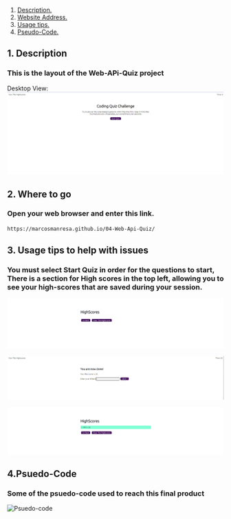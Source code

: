 1. [ Description. ](#description)
2. [ Website Address. ](#website-address)
3. [ Usage tips. ](#usagetips)
4. [Pseudo-Code. ](#psuedo-code)

<a name="description"></a>
## 1. Description

### This is the layout of the Web-APi-Quiz project

Desktop View:
![Top-Page](https://github.com/MarcosManresa/04-Web-Api-Quiz/blob/main/images/homepage.PNG)




<a name="website-address"></a>
## 2. Where to go

### Open your web browser and enter this link.

```html
https://marcosmanresa.github.io/04-Web-Api-Quiz/
```

<a name="usage-tips"></a>
## 3. Usage tips to help with issues

### You must select Start Quiz in order for the questions to start, There is a section for High scores in the top left, allowing you to see your high-scores that are saved during your session.

![Usage-tip](https://github.com/MarcosManresa/04-Web-Api-Quiz/blob/main/images/sda.PNG)

![Usage-tip](https://github.com/MarcosManresa/04-Web-Api-Quiz/blob/main/images/endquiz.PNG)

![Usage-tip](https://github.com/MarcosManresa/04-Web-Api-Quiz/blob/main/images/highscore-2.PNG)


<a name="psuedo-code"></a>
## 4.Psuedo-Code

### Some of the psuedo-code used to reach this final product

![Psuedo-code](https://github.com/MarcosManresa/04-Web-Api-Quiz/blob/main/images/vxv.PNG)

